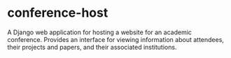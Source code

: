 # conference-host
A Django web application for hosting a website for an academic conference. Provides an interface for viewing information about attendees, their projects and papers, and their associated institutions.
